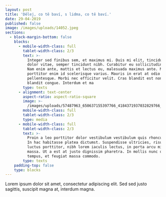 ```yaml
---
layout: post
title: 'Dělej, co tě baví, s lidma, co tě baví.'
date: 29-04-2019
published: false
image: /images/uploads/14052.jpeg
sections:
  - block-margin-bottom: false
    blocks:
      - mobile-width-class: full
        tablet-width-class: 2/3
        text: >-
          Integer sed finibus sem, et maximus mi. Duis mi elit, tincidunt quis
          dolor vitae, semper tincidunt nibh. Curabitur eu sollicitudin quam.
          Nam enim ante, mattis et lectus eu, malesuada maximus ante. Mauris
          porttitor enim id scelerisque varius. Mauris in erat at odio venenatis
          pellentesque. Morbi nec efficitur velit. Cras blandit est non mauris
          blandit congue. Interdum et ma
        type: texts
      - alignment: text-center
        aspect-ratio: aspect-ratio-square
        image: >-
          /images/uploads/57487963_650637155397766_4184371937032829766_n.jpg-_nc_ht-instagram.fprg2-1.fna.fbcdn.jpeg
        mobile-width-class: full
        tablet-width-class: 2/3
        type: media
      - mobile-width-class: full
        tablet-width-class: 2/3
        text: >-
          Proin a leo porttitor dolor vestibulum vestibulum quis rhoncus lorem.
          In hac habitasse platea dictumst. Suspendisse ultricies, risus at
          luctus porttitor, nibh lorem iaculis lectus, in porta arcu mi vitae
          massa. Ut a est at justo dignissim pharetra. In mollis nunc quis metus
          tempus, et feugiat massa commodo.
        type: texts
    padding-top: false
    type: blocks
---
```

Lorem ipsum dolor sit amet, consectetur adipiscing elit. Sed sed justo sagittis, suscipit magna at, interdum magna.

